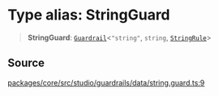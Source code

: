 # Type alias: StringGuard

> **StringGuard**: [`Guardrail`](../../../interfaces/Guardrail.md)\<`"string"`, `string`, [`StringRule`](../../../../../events/inference/validate/guardrails/string/classes/StringRule.md)\>

## Source

[packages/core/src/studio/guardrails/data/string.guard.ts:9](https://github.com/VictorS67/encre/blob/42c3bddca4be2d23ad959c1c99381eefbf43789c/packages/core/src/studio/guardrails/data/string.guard.ts#L9)
